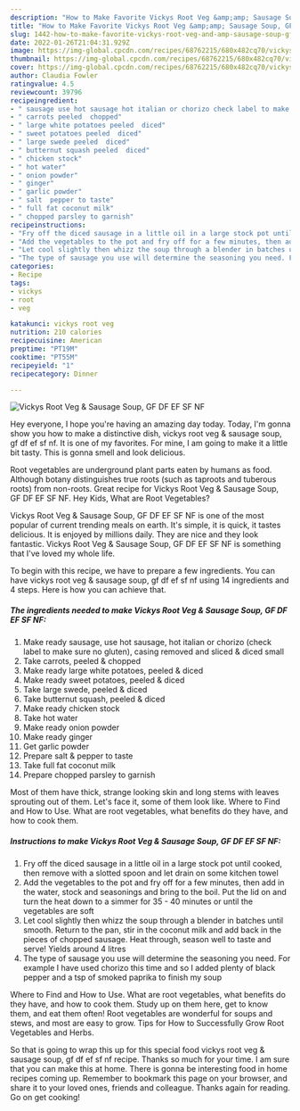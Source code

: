 ```yaml
---
description: "How to Make Favorite Vickys Root Veg &amp;amp; Sausage Soup, GF DF EF SF NF"
title: "How to Make Favorite Vickys Root Veg &amp;amp; Sausage Soup, GF DF EF SF NF"
slug: 1442-how-to-make-favorite-vickys-root-veg-and-amp-sausage-soup-gf-df-ef-sf-nf
date: 2022-01-26T21:04:31.929Z
image: https://img-global.cpcdn.com/recipes/68762215/680x482cq70/vickys-root-veg-sausage-soup-gf-df-ef-sf-nf-recipe-main-photo.jpg
thumbnail: https://img-global.cpcdn.com/recipes/68762215/680x482cq70/vickys-root-veg-sausage-soup-gf-df-ef-sf-nf-recipe-main-photo.jpg
cover: https://img-global.cpcdn.com/recipes/68762215/680x482cq70/vickys-root-veg-sausage-soup-gf-df-ef-sf-nf-recipe-main-photo.jpg
author: Claudia Fowler
ratingvalue: 4.5
reviewcount: 39796
recipeingredient:
- " sausage use hot sausage hot italian or chorizo check label to make sure no gluten casing removed and sliced  diced small"
- " carrots peeled  chopped"
- " large white potatoes peeled  diced"
- " sweet potatoes peeled  diced"
- " large swede peeled  diced"
- " butternut squash peeled  diced"
- " chicken stock"
- " hot water"
- " onion powder"
- " ginger"
- " garlic powder"
- " salt  pepper to taste"
- " full fat coconut milk"
- " chopped parsley to garnish"
recipeinstructions:
- "Fry off the diced sausage in a little oil in a large stock pot until cooked, then remove with a slotted spoon and let drain on some kitchen towel"
- "Add the vegetables to the pot and fry off for a few minutes, then add in the water, stock and seasonings and bring to the boil. Put the lid on and turn the heat down to a simmer for 35 - 40 minutes or until the vegetables are soft"
- "Let cool slightly then whizz the soup through a blender in batches until smooth. Return to the pan, stir in the coconut milk and add back in the pieces of chopped sausage. Heat through, season well to taste and serve! Yields around 4 litres"
- "The type of sausage you use will determine the seasoning you need. For example I have used chorizo this time and so I added plenty of black pepper and a tsp of smoked paprika to finish my soup"
categories:
- Recipe
tags:
- vickys
- root
- veg

katakunci: vickys root veg 
nutrition: 210 calories
recipecuisine: American
preptime: "PT19M"
cooktime: "PT55M"
recipeyield: "1"
recipecategory: Dinner

---
```



![Vickys Root Veg &amp; Sausage Soup, GF DF EF SF NF](https://img-global.cpcdn.com/recipes/68762215/680x482cq70/vickys-root-veg-sausage-soup-gf-df-ef-sf-nf-recipe-main-photo.jpg)

Hey everyone, I hope you're having an amazing day today. Today, I'm gonna show you how to make a distinctive dish, vickys root veg &amp; sausage soup, gf df ef sf nf. It is one of my favorites. For mine, I am going to make it a little bit tasty. This is gonna smell and look delicious.

Root vegetables are underground plant parts eaten by humans as food. Although botany distinguishes true roots (such as taproots and tuberous roots) from non-roots. Great recipe for Vickys Root Veg &amp; Sausage Soup, GF DF EF SF NF. Hey Kids, What are Root Vegetables?

Vickys Root Veg &amp; Sausage Soup, GF DF EF SF NF is one of the most popular of current trending meals on earth. It's simple, it is quick, it tastes delicious. It is enjoyed by millions daily. They are nice and they look fantastic. Vickys Root Veg &amp; Sausage Soup, GF DF EF SF NF is something that I've loved my whole life.


To begin with this recipe, we have to prepare a few ingredients. You can have vickys root veg &amp; sausage soup, gf df ef sf nf using 14 ingredients and 4 steps. Here is how you can achieve that.

<!--inarticleads1-->

##### The ingredients needed to make Vickys Root Veg &amp; Sausage Soup, GF DF EF SF NF:

1. Make ready  sausage, use hot sausage, hot italian or chorizo (check label to make sure no gluten), casing removed and sliced &amp; diced small
1. Take  carrots, peeled &amp; chopped
1. Make ready  large white potatoes, peeled &amp; diced
1. Make ready  sweet potatoes, peeled &amp; diced
1. Take  large swede, peeled &amp; diced
1. Take  butternut squash, peeled &amp; diced
1. Make ready  chicken stock
1. Take  hot water
1. Make ready  onion powder
1. Make ready  ginger
1. Get  garlic powder
1. Prepare  salt &amp; pepper to taste
1. Take  full fat coconut milk
1. Prepare  chopped parsley to garnish


Most of them have thick, strange looking skin and long stems with leaves sprouting out of them. Let&#39;s face it, some of them look like. Where to Find and How to Use. What are root vegetables, what benefits do they have, and how to cook them. 

<!--inarticleads2-->

##### Instructions to make Vickys Root Veg &amp; Sausage Soup, GF DF EF SF NF:

1. Fry off the diced sausage in a little oil in a large stock pot until cooked, then remove with a slotted spoon and let drain on some kitchen towel
1. Add the vegetables to the pot and fry off for a few minutes, then add in the water, stock and seasonings and bring to the boil. Put the lid on and turn the heat down to a simmer for 35 - 40 minutes or until the vegetables are soft
1. Let cool slightly then whizz the soup through a blender in batches until smooth. Return to the pan, stir in the coconut milk and add back in the pieces of chopped sausage. Heat through, season well to taste and serve! Yields around 4 litres
1. The type of sausage you use will determine the seasoning you need. For example I have used chorizo this time and so I added plenty of black pepper and a tsp of smoked paprika to finish my soup


Where to Find and How to Use. What are root vegetables, what benefits do they have, and how to cook them. Study up on them here, get to know them, and eat them often! Root vegetables are wonderful for soups and stews, and most are easy to grow. Tips for How to Successfully Grow Root Vegetables and Herbs. 

So that is going to wrap this up for this special food vickys root veg &amp; sausage soup, gf df ef sf nf recipe. Thanks so much for your time. I am sure that you can make this at home. There is gonna be interesting food in home recipes coming up. Remember to bookmark this page on your browser, and share it to your loved ones, friends and colleague. Thanks again for reading. Go on get cooking!
